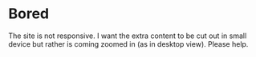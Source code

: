 # Bored
The site is not responsive. I want the extra content to be cut out in small device but rather is coming zoomed in (as in desktop view). Please help.